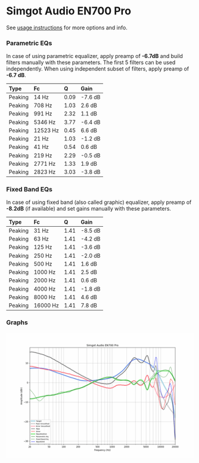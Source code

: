 # Simgot Audio EN700 Pro
See [usage instructions](https://github.com/jaakkopasanen/AutoEq#usage) for more options and info.

### Parametric EQs
In case of using parametric equalizer, apply preamp of **-6.7dB** and build filters manually
with these parameters. The first 5 filters can be used independently.
When using independent subset of filters, apply preamp of **-6.7 dB**.

| Type    | Fc       |    Q | Gain    |
|:--------|:---------|:-----|:--------|
| Peaking | 14 Hz    | 0.09 | -7.6 dB |
| Peaking | 708 Hz   | 1.03 | 2.6 dB  |
| Peaking | 991 Hz   | 2.32 | 1.1 dB  |
| Peaking | 5346 Hz  | 3.77 | -6.4 dB |
| Peaking | 12523 Hz | 0.45 | 6.6 dB  |
| Peaking | 21 Hz    | 1.03 | -1.2 dB |
| Peaking | 41 Hz    | 0.54 | 0.6 dB  |
| Peaking | 219 Hz   | 2.29 | -0.5 dB |
| Peaking | 2771 Hz  | 1.33 | 1.9 dB  |
| Peaking | 2823 Hz  | 3.03 | -3.8 dB |

### Fixed Band EQs
In case of using fixed band (also called graphic) equalizer, apply preamp of **-8.2dB**
(if available) and set gains manually with these parameters.

| Type    | Fc       |    Q | Gain    |
|:--------|:---------|:-----|:--------|
| Peaking | 31 Hz    | 1.41 | -8.5 dB |
| Peaking | 63 Hz    | 1.41 | -4.2 dB |
| Peaking | 125 Hz   | 1.41 | -3.6 dB |
| Peaking | 250 Hz   | 1.41 | -2.0 dB |
| Peaking | 500 Hz   | 1.41 | 1.6 dB  |
| Peaking | 1000 Hz  | 1.41 | 2.5 dB  |
| Peaking | 2000 Hz  | 1.41 | 0.6 dB  |
| Peaking | 4000 Hz  | 1.41 | -1.8 dB |
| Peaking | 8000 Hz  | 1.41 | 4.6 dB  |
| Peaking | 16000 Hz | 1.41 | 7.8 dB  |

### Graphs
![](./Simgot%20Audio%20EN700%20Pro.png)